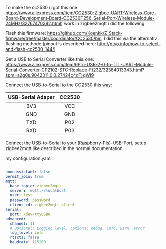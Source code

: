 To make the cc2530 (i got this one https://www.aliexpress.com/item/CC2530-Zigbee-UART-Wireless-Core-Board-Development-Board-CC2530F256-Serial-Port-Wireless-Module-24MHz/32767470382.html) work in zigbee2mqtt i did the following:

Flash this firmware: https://github.com/Koenkk/Z-Stack-firmware/tree/master/coordinator/CC2530/bin. I did this via the alternativ flashing methode (pinout is described here: http://ptvo.info/how-to-select-and-flash-cc2530-144/)

Get a USB to Serial Converter like this one: https://www.aliexpress.com/item/6Pin-USB-2-0-to-TTL-UART-Module-Serial-Converter-CP2102-STC-Replace-Ft232/32364013343.html?spm=a2g0s.9042311.0.0.27424c4dTjqWI9

Connect the USB-to-Serial to the CC2530 this way:

| USB-Serial Adaper  | CC2530  | 
| :------------: |:---------------:|
| 3V3      | VCC | 
| GND      | GND        | 
| TXD | P02        |
| RXD | P03       |

Connect the USB-to-Serial to your (Raspberry-PIs)-USB-Port, setup zigbee2mqtt like described in the normal documentation

my configuration.yaml:
```yaml

homeassistant: false
permit_join: true
mqtt:
  base_topic: zigbee2mqtt
  server: 'mqtt://localhost'
  user: test
  password: password
  client_id: zigbee2mqtt_client
serial:
  port: /dev/ttyUSB0
advanced:
  channel: 11
  # Optional: Logging level, options: debug, info, warn, error
  log_level: info
  rtscts: false
  baudrate: 115200


```
